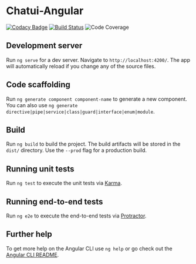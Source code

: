 # Chatui-Angular

[![Codacy Badge](https://api.codacy.com/project/badge/Grade/1ab344c3e16b4fd0bcdce62017773552)](https://app.codacy.com/gh/chatbee/chatui-angular?utm_source=github.com&utm_medium=referral&utm_content=chatbee/chatui-angular&utm_campaign=Badge_Grade_Settings)
[![Build Status](https://dev.azure.com/chatbees/platform/_apis/build/status/chatbee.chatui-angular?branchName=master)](https://dev.azure.com/chatbees/platform/_build/latest?definitionId=3&branchName=master)
![Code Coverage](https://img.shields.io/azure-devops/coverage/chatbees/platform/3/master)

## Development server

Run `ng serve` for a dev server. Navigate to `http://localhost:4200/`. The app will automatically reload if you change any of the source files.

## Code scaffolding

Run `ng generate component component-name` to generate a new component. You can also use `ng generate directive|pipe|service|class|guard|interface|enum|module`.

## Build

Run `ng build` to build the project. The build artifacts will be stored in the `dist/` directory. Use the `--prod` flag for a production build.

## Running unit tests

Run `ng test` to execute the unit tests via [Karma](https://karma-runner.github.io).

## Running end-to-end tests

Run `ng e2e` to execute the end-to-end tests via [Protractor](http://www.protractortest.org/).

## Further help

To get more help on the Angular CLI use `ng help` or go check out the [Angular CLI README](https://github.com/angular/angular-cli/blob/master/README.md).
